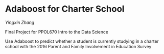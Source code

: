 # Adaboost for Charter School

*Yingxin Zhang*

Final Project for PPOL670 Intro to the Data Science

Use Adaboost to predict whether a student is currently studying in a charter school with the 2016 Parent and Family Involvement in Education Survey
